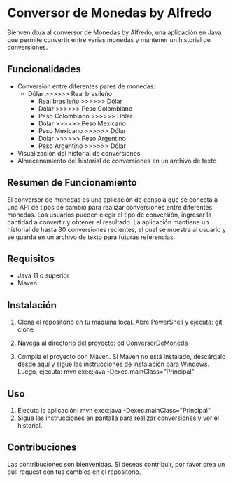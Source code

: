 # Conversor de Monedas by Alfredo

Bienvenido/a al conversor de Monedas by Alfredo, una aplicación en Java que permite convertir entre varias monedas y mantener un historial de conversiones.

## Funcionalidades

- Conversión entre diferentes pares de monedas:
  - Dólar >>>>>> Real brasileño
      - Real brasileño >>>>>> Dólar
      - Dólar >>>>>> Peso Colombiano
      - Peso Colombiano >>>>>> Dólar
      - Dólar >>>>>> Peso Mexicano
       -  Peso Mexicano >>>>>>  Dólar
       - Dólar >>>>>> Peso Argentino
      - Peso Argentino >>>>>> Dólar
- Visualización del historial de conversiones
- Almacenamiento del historial de conversiones en un archivo de texto

## Resumen de Funcionamiento

El conversor de monedas es una aplicación de consola que se conecta a una API de tipos de cambio para realizar conversiones entre diferentes monedas. Los usuarios pueden elegir el tipo de conversión, ingresar la cantidad a convertir y obtener el resultado. La aplicación mantiene un historial de hasta 30 conversiones recientes, el cual se muestra al usuario y se guarda en un archivo de texto para futuras referencias.
## Requisitos

- Java 11 o superior
- Maven

## Instalación

1. Clona el repositorio en tu máquina local. Abre PowerShell y ejecuta:
    git clone 
   
2. Navega al directorio del proyecto:
    cd ConversorDeMoneda
   
4. Compila el proyecto con Maven. Si Maven no está instalado, descárgalo desde aquí y sigue las instrucciones de instalación para Windows. Luego, ejecuta: mvn exec:java -Dexec.mainClass="Principal"

   
## Uso

1. Ejecuta la aplicación:
    mvn exec:java -Dexec.mainClass="Principal"
2. Sigue las instrucciones en pantalla para realizar conversiones y ver el historial.


   
## Contribuciones

Las contribuciones son bienvenidas. Si deseas contribuir, por favor crea un pull request con tus cambios en el repositorio.
